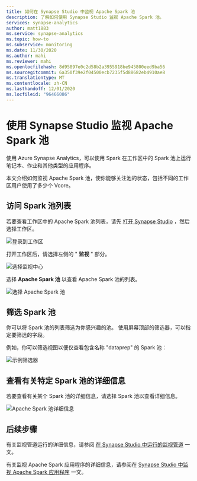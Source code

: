 ```yaml
---
title: 如何在 Synapse Studio 中监视 Apache Spark 池
description: 了解如何使用 Synapse Studio 监视 Apache Spark 池。
services: synapse-analytics
author: matt1883
ms.service: synapse-analytics
ms.topic: how-to
ms.subservice: monitoring
ms.date: 11/30/2020
ms.author: mahi
ms.reviewer: mahi
ms.openlocfilehash: 8d95897e0c2d58b2a3955918be945800eed9ba56
ms.sourcegitcommit: 6a350f39e2f04500ecb7235f5d88682eb4910ae8
ms.translationtype: MT
ms.contentlocale: zh-CN
ms.lasthandoff: 12/01/2020
ms.locfileid: "96466086"
---
```

# <a name="use-synapse-studio-to-monitor-your-apache-spark-pools"></a>使用 Synapse Studio 监视 Apache Spark 池

使用 Azure Synapse Analytics，可以使用 Spark 在工作区中的 Spark 池上运行笔记本、作业和其他类型的应用程序。

本文介绍如何监视 Apache Spark 池，使你能够关注池的状态，包括不同的工作区用户使用了多少个 Vcore。

## <a name="access-spark-pools-list"></a>访问 Spark 池列表

若要查看工作区中的 Apache Spark 池列表，请先 [打开 Synapse Studio](https://web.azuresynapse.net/) ，然后选择工作区。

![登录到工作区](./media/common/login-workspace.png)

打开工作区后，请选择左侧的 " **监视** " 部分。

![选择监视中心](./media/common/left-nav.png)

选择 **Apache Spark 池** 以查看 Apache Spark 池的列表。

 ![选择 Apache Spark 池](./media/how-to-monitor-spark-pools/monitor-hub-nav-spark-pools.png)

## <a name="filter-your-spark-pools"></a>筛选 Spark 池

你可以将 Spark 池的列表筛选为你感兴趣的池。 使用屏幕顶部的筛选器，可以指定要筛选的字段。

例如，你可以筛选视图以便仅查看包含名称 "dataprep" 的 Spark 池：

![示例筛选器](./media/how-to-monitor-spark-pools/filter-example.png)

## <a name="view-details-about-a-specific-spark-pool"></a>查看有关特定 Spark 池的详细信息

若要查看有关某个 Spark 池的详细信息，请选择 Spark 池以查看详细信息。

![Apache Spark 池详细信息](./media/how-to-monitor-spark-pools/spark-pool-details.png)

## <a name="next-steps"></a>后续步骤

有关监视管道运行的详细信息，请参阅 [在 Synapse Studio 中运行的监视管道](how-to-monitor-pipeline-runs.md) 一文。 

有关监视 Apache Spark 应用程序的详细信息，请参阅在 [Synapse Studio 中监视 Apache Spark 应用程序](how-to-monitor-spark-applications.md) 一文。

